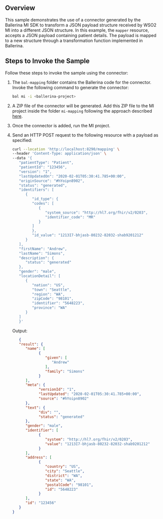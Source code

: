 ## Overview

This sample demonstrates the use of a connector generated by the Ballerina MI SDK to transform a JSON payload structure received by WSO2 MI into a different JSON structure.
In this example, the `mapper` resource, accepts a JSON payload containing patient details. The payload is mapped to a new structure through a transformation function implemented in Ballerina.

## Steps to Invoke the Sample

Follow these steps to invoke the sample using the connector:

1. The `bal-mapping` folder contains the Ballerina code for the connector. Invoke the following command to generate the connector:

    ```bash
    bal mi -i <ballerina-project>
    ```

2. A ZIP file of the connector will be generated. Add this ZIP file to the MI project inside the folder `mi-mapping` following the approach described [here](https://mi.docs.wso2.com/en/latest/develop/creating-artifacts/adding-connectors/).

3. Once the connector is added, run the MI project.

4. Send an HTTP POST request to the following resource with a payload as specified:

   ```bash
   curl --location 'http://localhost:8290/mapping' \
   --header 'Content-Type: application/json' \
   --data '{
      "patientType": "Patient",
      "patientId": "123456",
      "version": "1",
      "lastUpdatedOn": "2020-02-01T05:30:41.785+00:00",
      "originSource": "#hYoipn8902",
      "status": "generated",
      "identifiers": [
         {
            "id_type": {
            "codes": [
               {
                  "system_source": "http://hl7.org/fhir/v2/0203",
                  "identifier_code": "MR"
               }
            ]
            },
            "id_value": "1213I7-bhjasb-80232-82032-shab9201212"
         }
      ],
      "firstName": "Andrew",
      "lastName": "Simons",
      "description": {
         "status": "generated"
      },
      "gender": "male",
      "locationDetail": [
         {
            "nation": "US",
            "town": "Seattle",
            "region": "WA",
            "zipCode": "98101",
            "identifier": "5648223",
            "province": "WA"
         }
      ]
      }'
   ```

   Output:

   ```json
      {
      "result": {
         "name": [
               {
                  "given": [
                     "Andrew"
                  ],
                  "family": "Simons"
               }
         ],
         "meta": {
               "versionId": "1",
               "lastUpdated": "2020-02-01T05:30:41.785+00:00",
               "source": "#hYoipn8902"
         },
         "text": {
               "div": "",
               "status": "generated"
         },
         "gender": "male",
         "identifier": [
               {
                  "system": "http://hl7.org/fhir/v2/0203",
                  "value": "1213I7-bhjasb-80232-82032-shab9201212"
               }
         ],
         "address": [
               {
                  "country": "US",
                  "city": "Seattle",
                  "district": "WA",
                  "state": "WA",
                  "postalCode": "98101",
                  "id": "5648223"
               }
         ],
         "id": "123456"
      }
   }
   ```
